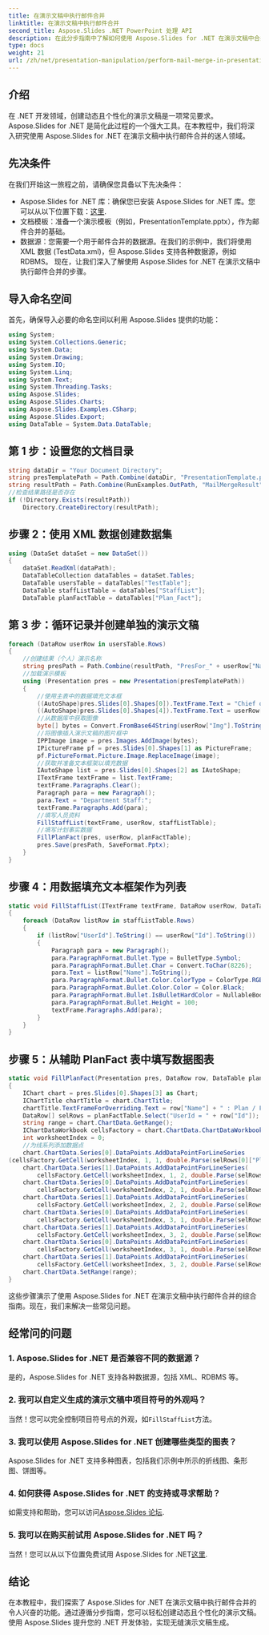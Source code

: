 ```yaml
---
title: 在演示文稿中执行邮件合并
linktitle: 在演示文稿中执行邮件合并
second_title: Aspose.Slides .NET PowerPoint 处理 API
description: 在此分步指南中了解如何使用 Aspose.Slides for .NET 在演示文稿中合并邮件。轻松创建动态、个性化的演示文稿。
type: docs
weight: 21
url: /zh/net/presentation-manipulation/perform-mail-merge-in-presentations/
---
```

## 介绍
在 .NET 开发领域，创建动态且个性化的演示文稿是一项常见要求。 Aspose.Slides for .NET 是简化此过程的一个强大工具。在本教程中，我们将深入研究使用 Aspose.Slides for .NET 在演示文稿中执行邮件合并的迷人领域。
## 先决条件
在我们开始这一旅程之前，请确保您具备以下先决条件：
- Aspose.Slides for .NET 库：确保您已安装 Aspose.Slides for .NET 库。您可以从以下位置下载：[这里](https://releases.aspose.com/slides/net/).
- 文档模板：准备一个演示模板（例如，PresentationTemplate.pptx），作为邮件合并的基础。
- 数据源：您需要一个用于邮件合并的数据源。在我们的示例中，我们将使用 XML 数据 (TestData.xml)，但 Aspose.Slides 支持各种数据源，例如 RDBMS。
现在，让我们深入了解使用 Aspose.Slides for .NET 在演示文稿中执行邮件合并的步骤。
## 导入命名空间
首先，确保导入必要的命名空间以利用 Aspose.Slides 提供的功能：
```csharp
using System;
using System.Collections.Generic;
using System.Data;
using System.Drawing;
using System.IO;
using System.Linq;
using System.Text;
using System.Threading.Tasks;
using Aspose.Slides;
using Aspose.Slides.Charts;
using Aspose.Slides.Examples.CSharp;
using Aspose.Slides.Export;
using DataTable = System.Data.DataTable;
```
## 第 1 步：设置您的文档目录
```csharp
string dataDir = "Your Document Directory";
string presTemplatePath = Path.Combine(dataDir, "PresentationTemplate.pptx");
string resultPath = Path.Combine(RunExamples.OutPath, "MailMergeResult");
//检查结果路径是否存在
if (!Directory.Exists(resultPath))
    Directory.CreateDirectory(resultPath);
```
## 步骤 2：使用 XML 数据创建数据集
```csharp
using (DataSet dataSet = new DataSet())
{
    dataSet.ReadXml(dataPath);
    DataTableCollection dataTables = dataSet.Tables;
    DataTable usersTable = dataTables["TestTable"];
    DataTable staffListTable = dataTables["StaffList"];
    DataTable planFactTable = dataTables["Plan_Fact"];
```
## 第 3 步：循环记录并创建单独的演示文稿
```csharp
foreach (DataRow userRow in usersTable.Rows)
{
    //创建结果（个人）演示名称
    string presPath = Path.Combine(resultPath, "PresFor_" + userRow["Name"] + ".pptx");
    //加载演示模板
    using (Presentation pres = new Presentation(presTemplatePath))
    {
        //使用主表中的数据填充文本框
        ((AutoShape)pres.Slides[0].Shapes[0]).TextFrame.Text = "Chief of the department - " + userRow["Name"];
        ((AutoShape)pres.Slides[0].Shapes[4]).TextFrame.Text = userRow["Department"].ToString();
        //从数据库中获取图像
        byte[] bytes = Convert.FromBase64String(userRow["Img"].ToString());
        //将图像插入演示文稿的图片框中
        IPPImage image = pres.Images.AddImage(bytes);
        IPictureFrame pf = pres.Slides[0].Shapes[1] as PictureFrame;
        pf.PictureFormat.Picture.Image.ReplaceImage(image);
        //获取并准备文本框架以填充数据
        IAutoShape list = pres.Slides[0].Shapes[2] as IAutoShape;
        ITextFrame textFrame = list.TextFrame;
        textFrame.Paragraphs.Clear();
        Paragraph para = new Paragraph();
        para.Text = "Department Staff:";
        textFrame.Paragraphs.Add(para);
        //填写人员资料
        FillStaffList(textFrame, userRow, staffListTable);
        //填写计划事实数据
        FillPlanFact(pres, userRow, planFactTable);
        pres.Save(presPath, SaveFormat.Pptx);
    }
}
```
## 步骤 4：用数据填充文本框架作为列表
```csharp
static void FillStaffList(ITextFrame textFrame, DataRow userRow, DataTable staffListTable)
{
    foreach (DataRow listRow in staffListTable.Rows)
    {
        if (listRow["UserId"].ToString() == userRow["Id"].ToString())
        {
            Paragraph para = new Paragraph();
            para.ParagraphFormat.Bullet.Type = BulletType.Symbol;
            para.ParagraphFormat.Bullet.Char = Convert.ToChar(8226);
            para.Text = listRow["Name"].ToString();
            para.ParagraphFormat.Bullet.Color.ColorType = ColorType.RGB;
            para.ParagraphFormat.Bullet.Color.Color = Color.Black;
            para.ParagraphFormat.Bullet.IsBulletHardColor = NullableBool.True;
            para.ParagraphFormat.Bullet.Height = 100;
            textFrame.Paragraphs.Add(para);
        }
    }
}
```
## 步骤 5：从辅助 PlanFact 表中填写数据图表
```csharp
static void FillPlanFact(Presentation pres, DataRow row, DataTable planFactTable)
{
    IChart chart = pres.Slides[0].Shapes[3] as Chart;
    IChartTitle chartTitle = chart.ChartTitle;
    chartTitle.TextFrameForOverriding.Text = row["Name"] + " : Plan / Fact";
    DataRow[] selRows = planFactTable.Select("UserId = " + row["Id"]);
    string range = chart.ChartData.GetRange();
    IChartDataWorkbook cellsFactory = chart.ChartData.ChartDataWorkbook;
    int worksheetIndex = 0;
    //为线系列添加数据点
    chart.ChartData.Series[0].DataPoints.AddDataPointForLineSeries
(cellsFactory.GetCell(worksheetIndex, 1, 1, double.Parse(selRows[0]["PlanData"].ToString())));
    chart.ChartData.Series[1].DataPoints.AddDataPointForLineSeries(
        cellsFactory.GetCell(worksheetIndex, 1, 2, double.Parse(selRows[0]["FactData"].ToString())));
    chart.ChartData.Series[0].DataPoints.AddDataPointForLineSeries(
        cellsFactory.GetCell(worksheetIndex, 2, 1, double.Parse(selRows[1]["PlanData"].ToString())));
    chart.ChartData.Series[1].DataPoints.AddDataPointForLineSeries(
        cellsFactory.GetCell(worksheetIndex, 2, 2, double.Parse(selRows[1]["FactData"].ToString())));
    chart.ChartData.Series[0].DataPoints.AddDataPointForLineSeries(
        cellsFactory.GetCell(worksheetIndex, 3, 1, double.Parse(selRows[2]["PlanData"].ToString())));
    chart.ChartData.Series[1].DataPoints.AddDataPointForLineSeries(
        cellsFactory.GetCell(worksheetIndex, 3, 2, double.Parse(selRows[2]["FactData"].ToString())));
    chart.ChartData.Series[0].DataPoints.AddDataPointForLineSeries(
        cellsFactory.GetCell(worksheetIndex, 3, 1, double.Parse(selRows[3]["PlanData"].ToString())));
    chart.ChartData.Series[1].DataPoints.AddDataPointForLineSeries(
        cellsFactory.GetCell(worksheetIndex, 3, 2, double.Parse(selRows[3]["FactData"].ToString())));
    chart.ChartData.SetRange(range);
}
```
这些步骤演示了使用 Aspose.Slides for .NET 在演示文稿中执行邮件合并的综合指南。现在，我们来解决一些常见问题。
## 经常问的问题
### 1. Aspose.Slides for .NET 是否兼容不同的数据源？
是的，Aspose.Slides for .NET 支持各种数据源，包括 XML、RDBMS 等。
### 2. 我可以自定义生成的演示文稿中项目符号的外观吗？
当然！您可以完全控制项目符号点的外观，如`FillStaffList`方法。
### 3. 我可以使用 Aspose.Slides for .NET 创建哪些类型的图表？
Aspose.Slides for .NET 支持多种图表，包括我们示例中所示的折线图、条形图、饼图等。
### 4. 如何获得 Aspose.Slides for .NET 的支持或寻求帮助？
如需支持和帮助，您可以访问[Aspose.Slides 论坛](https://forum.aspose.com/c/slides/11).
### 5. 我可以在购买前试用 Aspose.Slides for .NET 吗？
当然！您可以从以下位置免费试用 Aspose.Slides for .NET[这里](https://releases.aspose.com/).
## 结论
在本教程中，我们探索了 Aspose.Slides for .NET 在演示文稿中执行邮件合并的令人兴奋的功能。通过遵循分步指南，您可以轻松创建动态且个性化的演示文稿。使用 Aspose.Slides 提升您的 .NET 开发体验，实现无缝演示文稿生成。